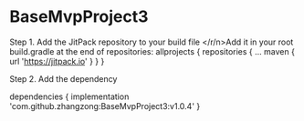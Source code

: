 # BaseMvpProject3
Step 1. Add the JitPack repository to your build file 
</r/n>Add it in your root build.gradle at the end of repositories:
allprojects {
		repositories {
			...
			maven { url 'https://jitpack.io' }
		}
	}
  
  Step 2. Add the dependency

dependencies {
	        implementation 'com.github.zhangzong:BaseMvpProject3:v1.0.4'
	}
